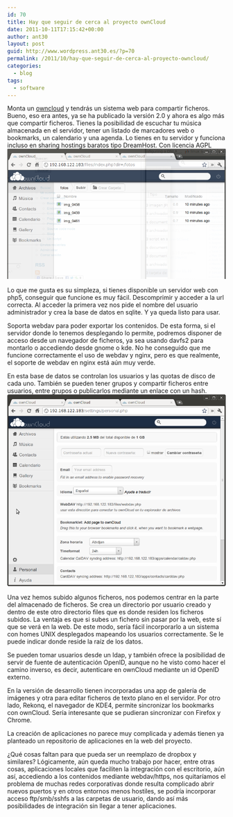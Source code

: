 ```yaml
---
id: 70
title: Hay que seguir de cerca al proyecto ownCloud
date: 2011-10-11T17:15:42+00:00
author: ant30
layout: post
guid: http://www.wordpress.ant30.es/?p=70
permalink: /2011/10/hay-que-seguir-de-cerca-al-proyecto-owncloud/
categories:
  - blog
tags:
  - software
---
```

Monta un [owncloud](http://owncloud.org/>owncloud) y tendrás un sistema web para compartir ficheros. Bueno, eso era antes, ya se ha publicado la versión 2.0 y ahora es algo más que compartir ficheros. Tienes la posibilidad de escuchar tu música almacenada en el servidor, tener un listado de marcadores web o bookmarks, un calendario y una agenda. Lo tienes en tu servidor y funciona incluso en sharing hostings baratos tipo DreamHost. Con licencia AGPL
![](/wp-content/uploads/vista-navegacion.png)

Lo que me gusta es su simpleza, si tienes disponible un servidor web con php5, conseguir que funcione es muy fácil. Descomprimir y acceder a la url correcta. Al acceder la primera vez nos pide el nombre del usuario administrador y crea la base de datos en sqlite. Y ya queda listo para usar.

Soporta webdav para poder exportar los contenidos. De esta forma, si el servidor donde lo tenemos desplegando lo permite, podremos disponer de acceso desde un navegador de ficheros, ya sea usando davfs2 para montarlo o accediendo desde gnome o kde. No he conseguido que me funcione correctamente el uso de webdav y nginx, pero es que realmente, el soporte de webdav en nginx está aún muy verde.

En esta base de datos se controlan los usuarios y las quotas de disco de cada uno. También se pueden tener grupos y compartir ficheros entre usuarios, entre grupos o publicarlos mediante un enlace con un hash.
![](/wp-content/uploads/perfil-usuario.png)

Una vez hemos subido algunos ficheros, nos podemos centrar en la parte del almacenado de ficheros. Se crea un directorio por usuario creado y dentro de este otro directorio files que es donde residen los ficheros subidos. La ventaja es que si subes un fichero sin pasar por la web, este sí que se verá en la web. De este modo, sería fácil incorporarlo a un sistema con homes UNIX desplegados mapeando los usuarios correctamente. Se le puede indicar donde reside la raíz de los datos.

Se pueden tomar usuarios desde un ldap, y también ofrece la posibilidad de servir de fuente de autenticación OpenID, aunque no he visto como hacer el camino inverso, es decir, autenticare en ownCloud mediante un id OpenID externo.

En la versión de desarrollo tienen incorporadas una app de galería de imágenes y otra para editar ficheros de texto plano en el servidor. Por otro lado, Rekonq, el navegador de KDE4, permite sincronizar los bookmarks con ownCloud. Sería interesante que se pudieran sincronizar con Firefox y Chrome.

La creación de aplicaciones no parece muy complicada y además tienen ya planteado un repositorio de aplicaciones en la web del proyecto.

¿Qué cosas faltan para que pueda ser un reemplazo de dropbox y similares? Lógicamente, aún queda mucho trabajo por hacer, entre otras cosas, aplicaciones locales que faciliten la integración con el escritorio, aún así, accediendo a los contenidos mediante webdav/https, nos quitaríamos el problema de muchas redes corporativas donde resulta complicado abrir nuevos puertos y en otros entornos menos hostiles, se podría incorporar acceso ftp/smb/sshfs a las carpetas de usuario, dando así más posibilidades de integración sin llegar a tener aplicaciones.
